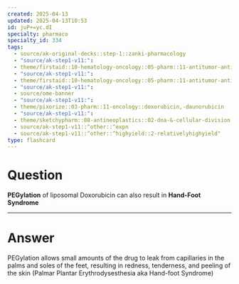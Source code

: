 ```yaml
---
created: 2025-04-13
updated: 2025-04-13T10:53
id: juP+=yc.dI
specialty: pharmaco
specialty_id: 334
tags:
  - source/ak-original-decks::step-1::zanki-pharmacology
  - "source/ak-step1-v11:": 
  - theme/firstaid::10-hematology-oncology::05-pharm::11-antitumor-antibiotics
  - "source/ak-step1-v11:": 
  - theme/firstaid::10-hematology-oncology::05-pharm::11-antitumor-antibiotics::anthracyclines
  - "source/ak-step1-v11:": 
  - source/ome-banner
  - "source/ak-step1-v11:": 
  - theme/pixorize::03-pharm::11-oncology::doxorubicin,-daunorubicin
  - "source/ak-step1-v11:": 
  - theme/sketchypharm::08-antineoplastics::02-dna-&-cellular-division::03-bleomycin,-doxorubicin,-daunorubicin,-actinomycin-d::zanki-extra
  - source/ak-step1-v11::^other::^expn
  - source/ak-step1-v11::^other::^highyield::2-relativelyhighyield"
type: flashcard
---
```


# Question
**PEGylation** of liposomal Doxorubicin can also result in **Hand-Foot Syndrome**

---

# Answer
PEGylation allows small amounts of the drug to leak from capillaries in the palms and soles of the feet, resulting in redness, tenderness, and peeling of the skin (Palmar Plantar Erythrodysesthesia aka Hand-foot Syndrome)